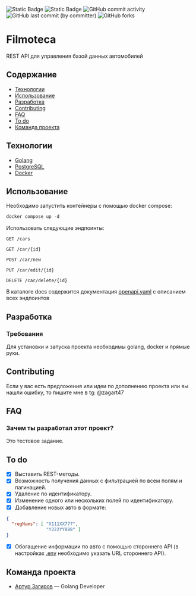 ![Static Badge](https://img.shields.io/badge/%D1%81%D1%82%D0%B0%D1%82%D1%83%D1%81-%D0%B3%D0%BE%D1%82%D0%BE%D0%B2-blue)
![Static Badge](https://img.shields.io/badge/GO-1.22+-blue)
![GitHub commit activity](https://img.shields.io/github/commit-activity/w/zagart47/carinfo)
![GitHub last commit (by committer)](https://img.shields.io/github/last-commit/zagart47/carinfo)
![GitHub forks](https://img.shields.io/github/forks/zagart47/carinfo)

# Filmoteca
REST API для управления базой данных автомобилей

## Содержание
- [Технологии](#технологии)
- [Использование](#использование)
- [Разработка](#разработка)
- [Contributing](#contributing)
- [FAQ](#faq)
- [To do](#to-do)
- [Команда проекта](#команда-проекта)

## Технологии
- [Golang](https://go.dev/)
- [PostgreSQL](https://www.postgresql.org/)
- [Docker](https://www.docker.com/)

## Использование
Необходимо запустить контейнеры с помощью docker compose:
```powershell
docker compose up -d
```

Использовать следующие эндпоинты:
```http request
GET /cars
```
```http request
GET /car/{id}
```
```http request
POST /car/new
```
```http request
PUT /car/edit/{id}
```
```http request
DELETE /car/delete/{id}
```
В каталоге docs содержится документация [openapi.yaml](docs%2Fopenapi.yaml) с описанием всех эндпоинтов

## Разработка

### Требования
Для установки и запуска проекта необходимы golang, docker и прямые руки.

## Contributing
Если у вас есть предложения или идеи по дополнению проекта или вы нашли ошибку, то пишите мне в tg: @zagart47

## FAQ
### Зачем ты разработал этот проект?
Это тестовое задание.

## To do
- [x] Выставить REST-методы.
- [x] Возможность получения данных с фильтрацией по всем полям и пагинацией.
- [x] Удаление по идентификатору.
- [x] Изменение одного или нескольких полей по идентификатору.
- [x] Добавление новых авто в формате:
```json
{
  "regNums": [ "X111XX777",
               "Y222YY888" ]
}
```
- [x] Обогащение информации по авто с помощью стороннего API (в настройках [.env](internal%2Fconfig%2F.env) необходимо указать URL стороннего API).

## Команда проекта
- [Артур Загиров](https://t.me/zagart47) — Golang Developer

